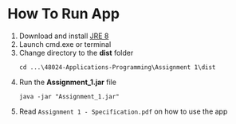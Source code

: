 # How To Run App

1. Download and install [JRE 8](https://www.oracle.com/java/technologies/javase-jre8-downloads.html)
2. Launch cmd.exe or terminal
3. Change directory to the **dist** folder
    ```
    cd ...\48024-Applications-Programming\Assignment 1\dist
    ```
4. Run the **Assignment_1.jar** file
    ```
    java -jar "Assignment_1.jar"
    ```
5. Read `Assignment 1 - Specification.pdf` on how to use the app
